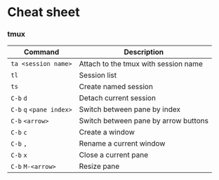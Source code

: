 # Cheat sheet

### tmux
|Command                       | Description                                   |
|------------------------------|-----------------------------------------------|
|`ta <session name>`           | Attach to the tmux with session name          |
|`tl`                          | Session list                                  |
|`ts`                          | Create named session                          |
|`C-b` `d`                     | Detach current session                        |
|`C-b` `q` `<pane index>`      | Switch between pane by index                  |
|`C-b` `<arrow>`               | Switch between pane by arrow buttons          |
|`C-b` `c`                     | Create a window                               |
|`C-b` `,`                     | Rename a current window                       |
|`C-b` `x`                     | Close a current pane                          |
|`C-b` `M-<arrow>`             | Resize pane                                   |


